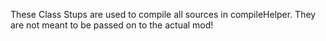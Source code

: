 These Class Stups are used to compile all sources in compileHelper. They are not meant to be passed on to the actual mod!